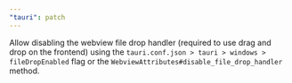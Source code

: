 ```yaml
---
"tauri": patch
---
```


Allow disabling the webview file drop handler (required to use drag and drop on the frontend) using the `tauri.conf.json > tauri > windows > fileDropEnabled` flag or the `WebviewAttributes#disable_file_drop_handler` method.
